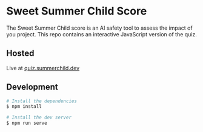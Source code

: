 # Sweet Summer Child Score

The Sweet Summer Child score is an AI safety tool to assess the impact
of you project. This repo contains an interactive JavaScript version
of the quiz.

## Hosted

Live at [quiz.summerchild.dev](https://quiz.summerchild.dev/)

## Development

```bash
# Install the dependencies
$ npm install

# Install the dev server
$ npm run serve
```
